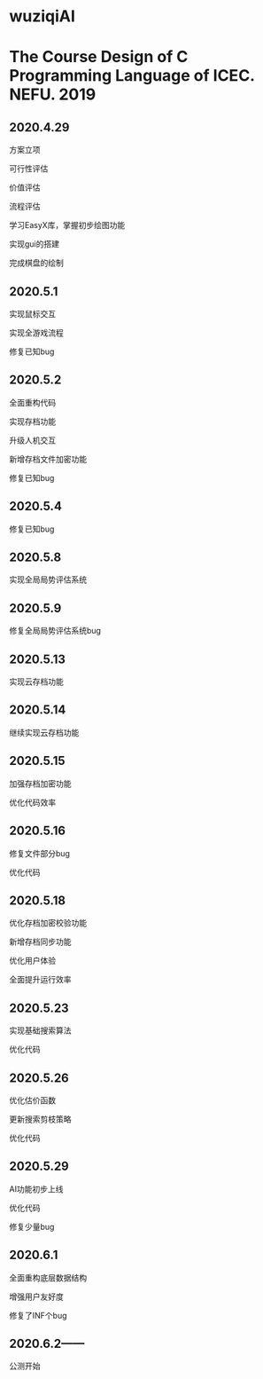 # wuziqiAI
# The Course Design of C Programming Language of ICEC. NEFU. 2019
## 2020.4.29
方案立项

可行性评估

价值评估

流程评估

学习EasyX库，掌握初步绘图功能

实现gui的搭建

完成棋盘的绘制

## 2020.5.1
实现鼠标交互

实现全游戏流程

修复已知bug

## 2020.5.2
全面重构代码

实现存档功能

升级人机交互

新增存档文件加密功能

修复已知bug

## 2020.5.4
修复已知bug

## 2020.5.8
实现全局局势评估系统

## 2020.5.9
修复全局局势评估系统bug

## 2020.5.13
实现云存档功能

## 2020.5.14
继续实现云存档功能

## 2020.5.15
加强存档加密功能

优化代码效率

## 2020.5.16
修复文件部分bug

优化代码

## 2020.5.18
优化存档加密校验功能

新增存档同步功能

优化用户体验

全面提升运行效率


## 2020.5.23
实现基础搜索算法

优化代码

## 2020.5.26
优化估价函数

更新搜索剪枝策略

优化代码

## 2020.5.29
AI功能初步上线

优化代码

修复少量bug

## 2020.6.1
全面重构底层数据结构

增强用户友好度

修复了INF个bug

## 2020.6.2——
公测开始
